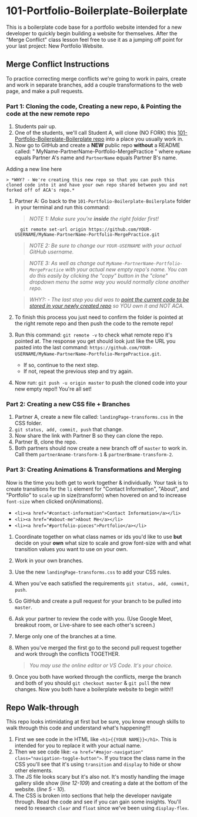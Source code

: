# 101-Portfolio-Boilerplate-Boilerplate

This is a boilerplate code base for a portfolio website intended for a new developer to quickly begin building a website for themselves. After the "Merge Conflict" class lesson feel free to use it as a jumping off point for your last project: New Portfolio Website.

## Merge Conflict Instructions

To practice correcting merge conflicts we're going to work in pairs, create and work in separate branches, add a couple transformations to the web page, and make a pull requests.

### Part 1: Cloning the code, Creating a new repo, & Pointing the code at the new remote repo

1. Students pair up.
1. One of the students, we'll call Student A, will clone (NO FORK) this [101-Portfolio-Boilerplate-Boilerplate repo](https://github.com/AustinCodingAcademy/101-Portfolio-Boilerplate-Boilerplate/settings) into a place you usually work in.
1. Now go to GitHub and create a **NEW** public repo **without** a README called: " MyName-PartnerName-Portfolio-MergePractice " where `myName` equals Partner A's name and `PartnerName` equals Partner B's name.

Adding a new line here

    > *WHY? - We're creating this new repo so that you can push this cloned code into it and have your own repo shared between you and not forked off of ACA's repo.*

1. Partner A: Go back to the `101-Portfolio-Boilerplate-Boilerplate` folder in your terminal and run this command:

    > *NOTE 1: Make sure you're **inside** the right folder first!*

    ```console
      git remote set-url origin https://github.com/YOUR-USERNAME/MyName-PartnerName-Portfolio-MergePractice.git
    ```

    > *NOTE 2: Be sure to change our `YOUR-USERNAME` with your actual GitHub username.*

    > *NOTE 3: As well as change out `MyName-PartnerName-Portfolio-MergePractice` with your actual new empty repo's name. You can do this easily by clicking the "copy" button in the "clone" dropdown menu the same way you would normally clone another repo.*

    > *WHY?: - The last step you did was to [point the current code to be stored in your newly created repo](https://www.xenovation.com/blog/source-control-management/git/how-to-change-remote-git-repository) so YOU own it and NOT ACA.*

1. To finish this process you just need to confirm the folder is pointed at the right remote repo and then push the code to the remote repo!

1. Run this command: `git remote -v` to check what remote repo it's pointed at. The response you get should look just like the URL you pasted into the last command: `https://github.com/YOUR-USERNAME/MyName-PartnerName-Portfolio-MergePractice.git`.

    * If so, continue to the next step.
    * If not, repeat the previous step and try again.

1. Now run: `git push -u origin master` to push the cloned code into your new empty repo!! You're all set!

### Part 2: Creating a new CSS file + Branches

1. Partner A, create a new file called: `landingPage-transforms.css` in the CSS folder.
1. `git status, add, commit, push` that change.
1. Now share the link with Partner B so they can clone the repo.
1. Partner B, clone the repo.
1. Both partners should now create a new branch off of `master` to work in. Call them `partnerAname-transform-1` & `partnerBname-transform-2`.

### Part 3: Creating Animations & Transformations and Merging

Now is the time you both get to work together & individually. Your task is to create transitions for the `li` element for "Contact Information", "About", and "Portfolio" to `scale` up in size(transform) when hovered on and to increase `font-size` when clicked on(Animations).

  * `<li><a href="#contact-information">Contact Information</a></li>`
  * `<li><a href="#about-me">About Me</a></li>`
  * `<li><a href="#portfolio-pieces">Portfolio</a></li>`

1. Coordinate together on what class names or ids you'd like to use **but** decide on your **own** what size to scale and grow font-size with and what transition values you want to use on your own.
1. Work in your own branches.
1. Use the new `landingPage-transforms.css` to add your CSS rules.
1. When you've each satisfied the requirements `git status, add, commit, push`.
1. Go GitHub and create a pull request for your branch to be pulled into `master`.
1. Ask your partner to review the code with you. (Use Google Meet, breakout room, or Live-share to see each other's screen.)
1. Merge only one of the branches at a time.
1. When you've merged the first go to the second pull request together and work through the conflicts TOGETHER.

    > *You may use the online editor or VS Code. It's your choice.*

1. Once you both have worked through the conflicts, merge the branch and both of you should `git checkout master` & `git pull` the new changes. Now you both have a boilerplate website to begin with!!

## Repo Walk-through

This repo looks intimidating at first but be sure, you know enough skills to walk through this code and understand what's happening!!!

1. First we see code in the HTML like `<h1>{{YOUR NAME}}</h1>`. This is intended for you to replace it with your actual name.
1. Then we see code like: `<a href="#major-navigation" class="navigation-toggle-button">`. If you trace the class name in the CSS you'll see that it's using `transition` and `display` to hide or show other elements.
1. The JS file looks scary but it's also not. It's mostly handling the image gallery slide show (*line 12-109*) and creating a date at the bottom of the website. (*line 5 - 10*).
1. The CSS is broken into sections that help the developer navigate through. Read the code and see if you can gain some insights. You'll need to research `clear` and `float` since we've been using `display-flex`.

